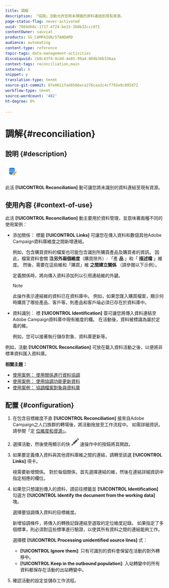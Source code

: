 ```yaml
---
title: 調解
description: 「協調」活動允許您將未標識的資料連結到現有資源。
page-status-flag: never-activated
uuid: 7884db8c-1717-4724-be15-3b0b32ccc071
contentOwner: sauviat
products: SG_CAMPAIGN/STANDARD
audience: automating
content-type: reference
topic-tags: data-management-activities
discoiquuid: cb8c43f4-9cdd-4e85-99a4-004b36b336aa
context-tags: reconciliation,main
internal: n
snippet: y
translation-type: tm+mt
source-git-commit: 87e0611fae0560aca276caa3c4cf793e9c095d72
workflow-type: tm+mt
source-wordcount: '482'
ht-degree: 0%

---
```



# 調解{#reconciliation}

## 說明 {#description}

![](assets/reconciliation.png)

此活 **[!UICONTROL Reconciliation]** 動可讓您將未識別的資料連結至現有資源。

## 使用內容 {#context-of-use}

此活 **[!UICONTROL Reconciliation]** 動主要用於資料管理，並意味著兩種不同的使用案例：

* 添加關係： 標籤 **[!UICONTROL Links]** 可讓您在傳入資料和數個其他Adobe Campaign資料庫維度之間新增連結。

   例如，包含購買資料的檔案也可能包含識別所購買產品及購買者的資訊。 因此，檔案資料會關 **注另外兩個維度**（購買除外）: 「產 **品** 」和「 **描述檔** 」維度。 然後，需要在這些維和「購買」維 **之間建立關係** （請參閱以下示例）。

   定義關係時，將向傳入資料添加列以引用連結維的外鍵。

   >[!NOTE]
   >
   >此操作表示連結維的資料已在資料庫中。 例如，如果您匯入購買檔案，顯示何時購買了哪些產品、客戶等，則產品和客戶端必須已存在於資料庫中。

* 資料識別： 標 **[!UICONTROL Identification]** 簽可讓您將傳入資料連結至Adobe Campaign資料庫中現有維度的欄。 在活動後，資料被標識為屬於定義的維。

   例如，您可以接著執行儲存對象、資料庫更新等。

例如，活動 **[!UICONTROL Reconciliation]** 可放在載入資料活動之後，以便將非標準資料匯入資料庫。

**相關主題：**

* [使用案例： 使用關係進行資料協調](../../automating/using/reconciliation-using-relations.md)
* [使用案例： 使用協調功能更新資料](../../automating/using/data-update-reconciliation.md)
* [使用案例： 協調檔案對象與資料庫](../../automating/using/reconcile-file-audience-with-database.md)

## 配置 {#configuration}

1. 在包含目標維度不直 **[!UICONTROL Reconciliation]** 接來自Adobe Campaign之人口族群的轉場後，將活動拖放至工作流程中。 如需詳細資訊，請參閱「定 [位維度和資源」](../../automating/using/query.md#targeting-dimensions-and-resources)。
1. 選擇活動，然後使用顯示的快 ![](assets/edit_darkgrey-24px.png) 速操作中的按鈕將其開啟。
1. 如果要定義傳入資料與其他資料庫維之間的連結，請轉至該選 **[!UICONTROL Links]** 項卡。

   視需要新增關係。 對於每個關係，首先選擇連結的維，然後在連結詳細資訊中指定相應的欄位。

1. 如果您只想識別傳入的資料，請前往標籤並 **[!UICONTROL Identification]** 勾選方 **[!UICONTROL Identify the document from the working data]** 塊。

   選擇要協調傳入資料的目標維度。

   新增協調條件，將傳入的轉換記錄連結至選取的定位維度記錄。 如果指定了多個標準，則必須對這些標準進行驗證，以使其所有資料之間的連結能夠工作。

   選擇模 **[!UICONTROL Processing unidentified source lines]** 式：

   * **[!UICONTROL Ignore them]**: 只有可識別的資料會保留在活動的對外轉移中。
   * **[!UICONTROL Keep in the outbound population]**: 入站轉變中的所有資料都保存在活動的出站轉變中。

1. 確認活動的設定並儲存工作流程。
